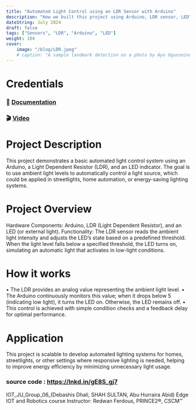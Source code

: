 ```yaml
---
title: "Automated Light Control using an LDR Sensor with Arduino"
description: "How we built this project using Arduino, LDR sensor, LED"
dateString: July 2024
draft: false
tags: ["Sensors", "LDR", "Arduino", "LED"]
weight: 104
cover:
    image: "/blog/LDR.jpeg"
    # caption: "A sample landmark detection on a photo by Ayo Ogunseinde taken from Unsplash"
---
```


# Credentials
### 🔗 [Documentation](https://www.linkedin.com/posts/abdullah-nazmus-sakib-04024b261_project-automated-light-control-using-an-activity-7256946429275889667-7RAz?utm_source=share&utm_medium=member_desktop)



### 🎬 [Video](https://www.linkedin.com/posts/abdullah-nazmus-sakib-04024b261_project-automated-light-control-using-an-activity-7256946429275889667-7RAz?utm_source=share&utm_medium=member_desktop)

# Project Description 
This project demonstrates a basic automated light control system using an Arduino, a Light Dependent Resistor (LDR), and an LED indicator. The goal is to use ambient light levels to automatically control a light source, which could be applied in streetlights, home automation, or energy-saving lighting systems.

# Project Overview 
  Hardware Components: Arduino, LDR (Light Dependent Resistor), and an LED (or external light).
  Functionality: The LDR sensor reads the ambient light intensity and adjusts the LED’s state based on a predefined threshold. When the light level falls below a specified threshold, the LED turns on, simulating an automatic light that activates in low-light conditions.

# How it works
 • The LDR provides an analog value representing the ambient light level.
 • The Arduino continuously monitors this value; when it drops below 5 (indicating low light), it turns the LED on. Otherwise, the LED remains off.
 • This control is achieved with simple condition checks and a feedback delay for optimal performance.

# Application 
This project is scalable to develop automated lighting systems for homes, streetlights, or other settings where responsive lighting is needed, helping to improve energy efficiency by minimizing unnecessary light usage.



### source code : https://lnkd.in/gE8S_gj7

IOT_JU_Group_06_(Debashis Dhali, SHAH SULTAN, Abu Hurraira Abid)
Edge IOT and Robotics course
Instructor: Redwan Ferdous, PRINCE2®, CSCM™
